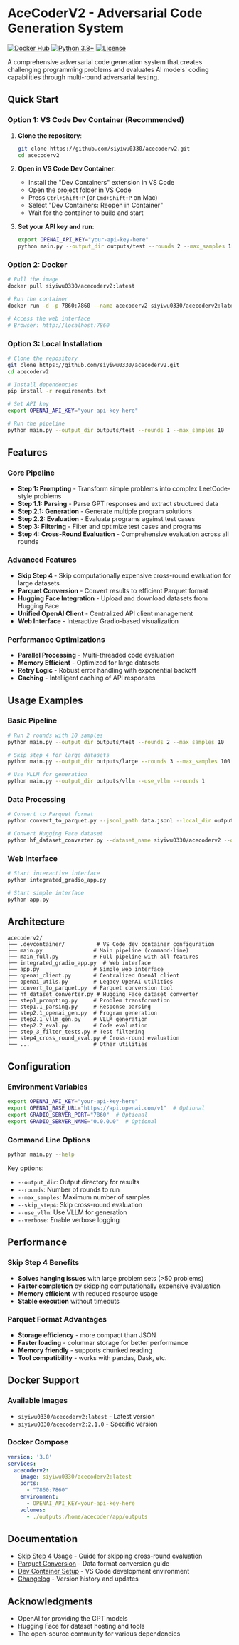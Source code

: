 # AceCoderV2 - Adversarial Code Generation System

[![Docker Hub](https://img.shields.io/badge/Docker%20Hub-siyiwu0330%2Facecoderv2-blue)](https://hub.docker.com/r/siyiwu0330/acecoderv2)
[![Python 3.8+](https://img.shields.io/badge/python-3.8+-blue.svg)](https://www.python.org/downloads/)
[![License](https://img.shields.io/badge/license-Apache%202.0-green.svg)](LICENSE)

A comprehensive adversarial code generation system that creates challenging programming problems and evaluates AI models' coding capabilities through multi-round adversarial testing.

## Quick Start

### Option 1: VS Code Dev Container (Recommended)

1. **Clone the repository**:
   ```bash
   git clone https://github.com/siyiwu0330/acecoderv2.git
   cd acecoderv2
   ```

2. **Open in VS Code Dev Container**:
   - Install the "Dev Containers" extension in VS Code
   - Open the project folder in VS Code
   - Press `Ctrl+Shift+P` (or `Cmd+Shift+P` on Mac)
   - Select "Dev Containers: Reopen in Container"
   - Wait for the container to build and start

3. **Set your API key and run**:
   ```bash
   export OPENAI_API_KEY="your-api-key-here"
   python main.py --output_dir outputs/test --rounds 2 --max_samples 10
   ```

### Option 2: Docker

```bash
# Pull the image
docker pull siyiwu0330/acecoderv2:latest

# Run the container
docker run -d -p 7860:7860 --name acecoderv2 siyiwu0330/acecoderv2:latest

# Access the web interface
# Browser: http://localhost:7860
```

### Option 3: Local Installation

```bash
# Clone the repository
git clone https://github.com/siyiwu0330/acecoderv2.git
cd acecoderv2

# Install dependencies
pip install -r requirements.txt

# Set API key
export OPENAI_API_KEY="your-api-key-here"

# Run the pipeline
python main.py --output_dir outputs/test --rounds 1 --max_samples 10
```

## Features

### Core Pipeline
- **Step 1: Prompting** - Transform simple problems into complex LeetCode-style problems
- **Step 1.1: Parsing** - Parse GPT responses and extract structured data
- **Step 2.1: Generation** - Generate multiple program solutions
- **Step 2.2: Evaluation** - Evaluate programs against test cases
- **Step 3: Filtering** - Filter and optimize test cases and programs
- **Step 4: Cross-Round Evaluation** - Comprehensive evaluation across all rounds

### Advanced Features
- **Skip Step 4** - Skip computationally expensive cross-round evaluation for large datasets
- **Parquet Conversion** - Convert results to efficient Parquet format
- **Hugging Face Integration** - Upload and download datasets from Hugging Face
- **Unified OpenAI Client** - Centralized API client management
- **Web Interface** - Interactive Gradio-based visualization

### Performance Optimizations
- **Parallel Processing** - Multi-threaded code evaluation
- **Memory Efficient** - Optimized for large datasets
- **Retry Logic** - Robust error handling with exponential backoff
- **Caching** - Intelligent caching of API responses

## Usage Examples

### Basic Pipeline
```bash
# Run 2 rounds with 10 samples
python main.py --output_dir outputs/test --rounds 2 --max_samples 10

# Skip step 4 for large datasets
python main.py --output_dir outputs/large --rounds 3 --max_samples 100 --skip_step4

# Use VLLM for generation
python main.py --output_dir outputs/vllm --use_vllm --rounds 1
```

### Data Processing
```bash
# Convert to Parquet format
python convert_to_parquet.py --jsonl_path data.jsonl --local_dir output

# Convert Hugging Face dataset
python hf_dataset_converter.py --dataset_name siyiwu0330/acecoderv2 --output converted.jsonl
```

### Web Interface
```bash
# Start interactive interface
python integrated_gradio_app.py

# Start simple interface
python app.py
```

## Architecture

```
acecoderv2/
├── .devcontainer/          # VS Code dev container configuration
├── main.py                # Main pipeline (command-line)
├── main_full.py           # Full pipeline with all features
├── integrated_gradio_app.py  # Web interface
├── app.py                 # Simple web interface
├── openai_client.py       # Centralized OpenAI client
├── openai_utils.py        # Legacy OpenAI utilities
├── convert_to_parquet.py  # Parquet conversion tool
├── hf_dataset_converter.py # Hugging Face dataset converter
├── step1_prompting.py     # Problem transformation
├── step1.1_parsing.py     # Response parsing
├── step2.1_openai_gen.py  # Program generation
├── step2.1_vllm_gen.py    # VLLM generation
├── step2.2_eval.py        # Code evaluation
├── step_3_filter_tests.py # Test filtering
├── step4_cross_round_eval.py # Cross-round evaluation
└── ...                    # Other utilities
```

## Configuration

### Environment Variables
```bash
export OPENAI_API_KEY="your-api-key-here"
export OPENAI_BASE_URL="https://api.openai.com/v1"  # Optional
export GRADIO_SERVER_PORT="7860"  # Optional
export GRADIO_SERVER_NAME="0.0.0.0"  # Optional
```

### Command Line Options
```bash
python main.py --help
```

Key options:
- `--output_dir`: Output directory for results
- `--rounds`: Number of rounds to run
- `--max_samples`: Maximum number of samples
- `--skip_step4`: Skip cross-round evaluation
- `--use_vllm`: Use VLLM for generation
- `--verbose`: Enable verbose logging

## Performance

### Skip Step 4 Benefits
- **Solves hanging issues** with large problem sets (>50 problems)
- **Faster completion** by skipping computationally expensive evaluation
- **Memory efficient** with reduced resource usage
- **Stable execution** without timeouts

### Parquet Format Advantages
- **Storage efficiency** - more compact than JSON
- **Faster loading** - columnar storage for better performance
- **Memory friendly** - supports chunked reading
- **Tool compatibility** - works with pandas, Dask, etc.

## Docker Support

### Available Images
- `siyiwu0330/acecoderv2:latest` - Latest version
- `siyiwu0330/acecoderv2:2.1.0` - Specific version

### Docker Compose
```yaml
version: '3.8'
services:
  acecoderv2:
    image: siyiwu0330/acecoderv2:latest
    ports:
      - "7860:7860"
    environment:
      - OPENAI_API_KEY=your-api-key-here
    volumes:
      - ./outputs:/home/acecoder/app/outputs
```

## Documentation

- [Skip Step 4 Usage](SKIP_STEP4_USAGE.md) - Guide for skipping cross-round evaluation
- [Parquet Conversion](PARQUET_CONVERSION_USAGE.md) - Data format conversion guide
- [Dev Container Setup](.devcontainer/README.md) - VS Code development environment
- [Changelog](CHANGELOG.md) - Version history and updates


## Acknowledgments

- OpenAI for providing the GPT models
- Hugging Face for dataset hosting and tools
- The open-source community for various dependencies

